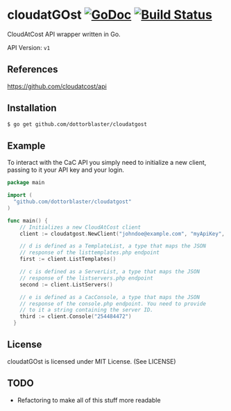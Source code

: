 # cloudatGOst [![GoDoc](https://godoc.org/github.com/dottorblaster/cloudatgost?status.svg)](https://godoc.org/github.com/dottorblaster/cloudatgost) [![Build Status](https://travis-ci.org/dottorblaster/cloudatgost.svg?branch=master)](https://travis-ci.org/dottorblaster/cloudatgost)

CloudAtCost API wrapper written in Go.

API Version: `v1`

## References
https://github.com/cloudatcost/api

## Installation
```bash
$ go get github.com/dottorblaster/cloudatgost
```

## Example
To interact with the CaC API you simply need to initialize a new client, passing to it your API key and your login.

```go
package main

import (
  "github.com/dottorblaster/cloudatgost"
)

func main() {
	// Initializes a new CloudAtCost client
    client := cloudatgost.NewClient("johndoe@example.com", "myApiKey", nil)

    // d is defined as a TemplateList, a type that maps the JSON
    // response of the listtemplates.php endpoint
    first := client.ListTemplates()

    // c is defined as a ServerList, a type that maps the JSON
    // response of the listservers.php endpoint
    second := client.ListServers()

    // e is defined as a CacConsole, a type that maps the JSON
    // response of the console.php endpoint. You need to provide
    // to it a string containing the server ID.
    third := client.Console("254484472")
  }
```

## License
cloudatGOst is licensed under MIT License. (See LICENSE)

## TODO
- Refactoring to make all of this stuff more readable
